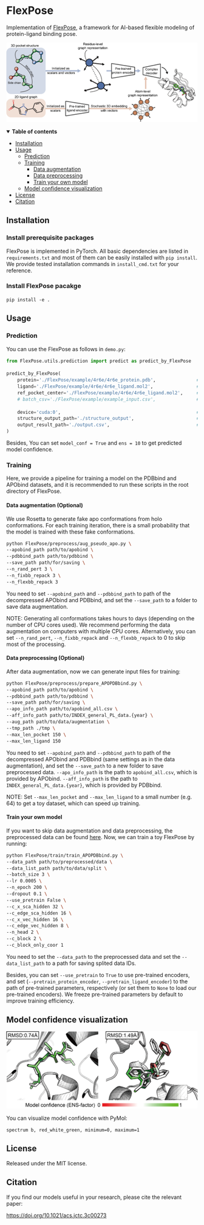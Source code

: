 # FlexPose

Implementation of [FlexPose](https://pubs.acs.org/doi/10.1021/acs.jctc.3c00273), 
a framework for AI-based flexible modeling of protein-ligand binding pose.

![Fig1_b](img/Fig1_b.png)

<details open><summary><b>Table of contents</b></summary>

- [Installation](#installation)
- [Usage](#usage)
  - [Prediction](#prediction)
  - [Training](#training)
    - [Data augmentation](#data-aug)
    - [Data preprocessing](#data-preprocessing)
    - [Train your own model](#train-your-own-model)
  - [Model confidence visualization](#model-confidence-visualization)
- [License](#license)
- [Citation](#citation)
</details>


## Installation <a name="installation"></a>
### Install prerequisite packages
FlexPose is implemented in PyTorch. All basic dependencies are listed in `requirements.txt` 
and most of them can be easily installed with `pip install`. 
We provide tested installation commands in `install_cmd.txt` for your reference.

### Install FlexPose pacakge
  ```pip install -e .```

## Usage <a name="usage"></a>

### Prediction <a name="prediction"></a>

You can use the FlexPose as follows in `demo.py`:

```python
from FlexPose.utils.prediction import predict as predict_by_FlexPose

predict_by_FlexPose(
    protein='./FlexPose/example/4r6e/4r6e_protein.pdb',               # protein path, or a list of path
    ligand='./FlexPose/example/4r6e/4r6e_ligand.mol2',                # ligand path (or SMILES), or a list of path (or SMILES)
    ref_pocket_center='./FlexPose/example/4r6e/4r6e_ligand.mol2',     # ligand-like file for selecting pocket, e.g. predictions from Fpocket
    # batch_csv='./FlexPose/example/example_input.csv',               # for batch prediction

    device='cuda:0',                                                  # device
    structure_output_path='./structure_output',                       # structure output
    output_result_path='./output.csv',                                # record output
)
```
Besides, You can set `model_conf = True` and `ens = 10` to get predicted model confidence.


### Training <a name="training"></a>

Here, we provide a pipeline for training a model on the PDBbind and APObind datasets, 
and it is recommended to run these scripts in the root directory of FlexPose.

#### Data augmentation (Optional) <a name="data-aug"></a>
We use Rosetta to generate fake apo conformations from holo conformations. For each training iteration, 
there is a small probability that the model is trained with these fake conformations.
  ```sh
  python FlexPose/preprocess/aug_pseudo_apo.py \
  --apobind_path path/to/apobind \
  --pdbbind_path path/to/pdbbind \
  --save_path path/for/saving \
  --n_rand_pert 3 \
  --n_fixbb_repack 3 \
  --n_flexbb_repack 3
  ```
You need to set `--apobind_path` and `--pdbbind_path` to path of the decompressed APObind and PDBbind, 
and set the `--save_path` to a folder to save data augmentation.

NOTE: Generating all conformations takes hours to days (depending on the number of CPU cores used).
We recommend performing the data augmentation on computers with multiple CPU cores. 
Alternatively, you can set `--n_rand_pert`, `--n_fixbb_repack` and `--n_flexbb_repack` to 0 to skip most of the processing.


#### Data preprocessing (Optional) <a name="data-preprocessing"></a>
After data augmentation, now we can generate input files for training:
  ```sh
  python FlexPose/preprocess/prepare_APOPDBbind.py \
  --apobind_path path/to/apobind \
  --pdbbind_path path/to/pdbbind \
  --save_path path/for/saving \
  --apo_info_path path/to/apobind_all.csv \
  --aff_info_path path/to/INDEX_general_PL_data.{year} \
  --aug_path path/to/data/augmentation \
  --tmp_path ./tmp \
  --max_len_pocket 150 \
  --max_len_ligand 150
  ```
You need to set `--apobind_path` and `--pdbbind_path` to path of the decompressed APObind and PDBbind (same settings as in the data augmentation), 
and set the `--save_path` to a new folder to save preprocessed data. 
`--apo_info_path` is the path to `apobind_all.csv`, which is provided by APObind.
`--aff_info_path` is the path to `INDEX_general_PL_data.{year}`, which is provided by PDBbind.

NOTE: Set `--max_len_pocket` and `--max_len_ligand` to a small number (e.g. 64) to get a toy dataset, which can speed up training.

#### Train your own model <a name="train-your-own-model"></a>
If you want to skip data augmentation and data preprocessing, the preprocessed data can be found 
[here](https://1drv.ms/u/c/469b767efa9cca5a/EWPDY3ymuEtAnY1e6rXlt0EB_U7uXvDihaTvrH6NkN1aeg?e=v1UfN8).
Now, we can train a toy FlexPose by running:
  ```sh
  python FlexPose/train/train_APOPDBbind.py \
  --data_path path/to/preprocessed/data \
  --data_list_path path/to/data/split \
  --batch_size 3 \
  --lr 0.0005 \
  --n_epoch 200 \
  --dropout 0.1 \
  --use_pretrain False \
  --c_x_sca_hidden 32 \
  --c_edge_sca_hidden 16 \
  --c_x_vec_hidden 16 \
  --c_edge_vec_hidden 8 \
  --n_head 2 \
  --c_block 2 \
  --c_block_only_coor 1
  ```
You need to set the `--data_path` to the preprocessed data and set the `--data_list_path` to a path for saving splited data IDs.

Besides, you can set `--use_pretrain` to `True` to use pre-trained encoders, 
and set (`--pretrain_protein_encoder`, `--pretrain_ligand_encoder`) to the path of pre-trained parameters, respectively 
(or set them to `None` to load our pre-trained encoders). 
We freeze pre-trained parameters by default to improve training efficiency.


## Model confidence visualization <a name="model-confidence-visualization"></a>
![Fig_conf](img/conf_for_demo.png)

You can visualize model confidence with PyMol:
```pymol
spectrum b, red_white_green, minimum=0, maximum=1
```

## License <a name="license"></a>
Released under the MIT license.

## Citation <a name="citation"></a>
If you find our models useful in your research, please cite the relevant paper:

https://doi.org/10.1021/acs.jctc.3c00273





